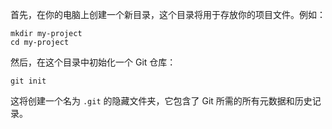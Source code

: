 首先，在你的电脑上创建一个新目录，这个目录将用于存放你的项目文件。例如：
```shell
mkdir my-project
cd my-project
```

然后，在这个目录中初始化一个 Git 仓库：
```shell
git init
```

这将创建一个名为 `.git` 的隐藏文件夹，它包含了 Git 所需的所有元数据和历史记录。